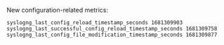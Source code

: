 New configuration-related metrics:

```
syslogng_last_config_reload_timestamp_seconds 1681309903
syslogng_last_successful_config_reload_timestamp_seconds 1681309758
syslogng_last_config_file_modification_timestamp_seconds 1681309877
```
